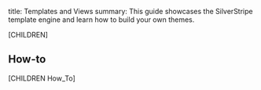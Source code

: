 title: Templates and Views
summary: This guide showcases the SilverStripe template engine and learn how to build your own themes.

[CHILDREN]

## How-to

[CHILDREN How_To]